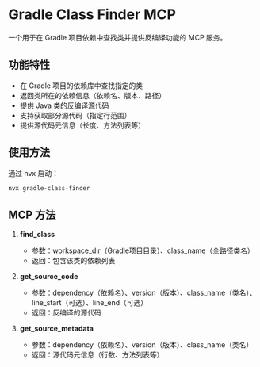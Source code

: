 # Gradle Class Finder MCP

一个用于在 Gradle 项目依赖中查找类并提供反编译功能的 MCP 服务。

## 功能特性

- 在 Gradle 项目的依赖库中查找指定的类
- 返回类所在的依赖信息（依赖名、版本、路径）
- 提供 Java 类的反编译源代码
- 支持获取部分源代码（指定行范围）
- 提供源代码元信息（长度、方法列表等）

## 使用方法

通过 nvx 启动：
```bash
nvx gradle-class-finder
```

## MCP 方法

1. **find_class**
   - 参数：workspace_dir（Gradle项目目录）、class_name（全路径类名）
   - 返回：包含该类的依赖列表

2. **get_source_code**
   - 参数：dependency（依赖名）、version（版本）、class_name（类名）、line_start（可选）、line_end（可选）
   - 返回：反编译的源代码

3. **get_source_metadata**
   - 参数：dependency（依赖名）、version（版本）、class_name（类名）
   - 返回：源代码元信息（行数、方法列表等）